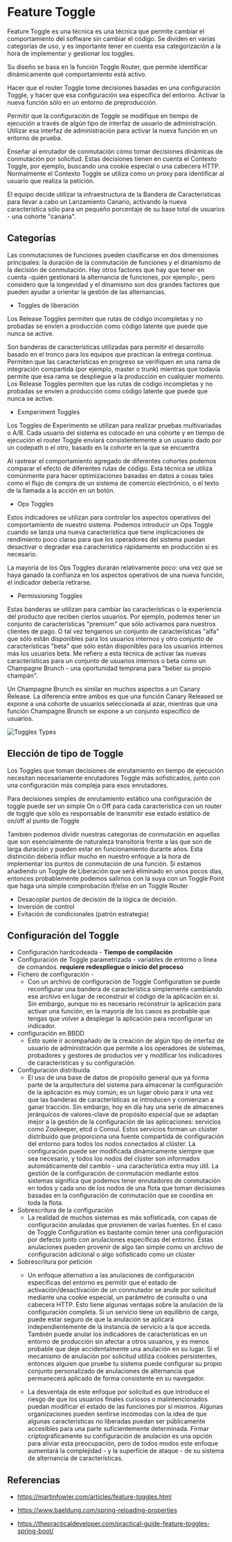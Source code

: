# Feature Toggle

Feature Toggle es una técnica es una técnica que permite cambiar el comportamiento del software sin cambiar el código. Se dividen en varias categorías de uso, y es importante tener en cuenta esa categorización a la hora de implementar y gestionar los toggles.

Su diseño se basa en la función Toggle Router, que permite identificar dinámicamente qué comportamiento está activo.

Hacer que el router Toggle tome decisiones basadas en una configuración Toggle, y hacer que esa configuración sea específica del entorno. Activar la nueva función sólo en un entorno de preproducción.

Permitir que la configuración de Toggle se modifique en tiempo de ejecución a través de algún tipo de interfaz de usuario de administración. Utilizar esa interfaz de administración para activar la nueva función en un entorno de prueba.

Enseñar al enrutador de conmutación cómo tomar decisiones dinámicas de conmutación por solicitud. Estas decisiones tienen en cuenta el Contexto Toggle, por ejemplo, buscando una cookie especial o una cabecera HTTP. Normalmente el Contexto Toggle se utiliza como un proxy para identificar al usuario que realiza la petición.

El equipo decide utilizar la infraestructura de la Bandera de Características para llevar a cabo un Lanzamiento Canario, activando la nueva característica sólo para un pequeño porcentaje de su base total de usuarios - una cohorte "canaria".


## Categorías

Las conmutaciones de funciones pueden clasificarse en dos dimensiones principales: la duración de la conmutación de funciones y el dinamismo de la decisión de conmutación. Hay otros factores que hay que tener en cuenta -quién gestionará la alternancia de funciones, por ejemplo-, pero considero que la longevidad y el dinamismo son dos grandes factores que pueden ayudar a orientar la gestión de las alternancias.

* Toggles de liberación

Los Release Toggles permiten que rutas de código incompletas y no probadas se envíen a producción como código latente que puede que nunca se active.

Son banderas de características utilizadas para permitir el desarrollo basado en el tronco para los equipos que practican la entrega continua. Permiten que las características en progreso se verifiquen en una rama de integración compartida (por ejemplo, master o trunk) mientras que todavía permite que esa rama se despliegue a la producción en cualquier momento. Los Release Toggles permiten que las rutas de código incompletas y no probadas se envíen a producción como código latente que puede que nunca se active.

* Exmperiment Toggles

Los Toggles de Experimento se utilizan para realizar pruebas multivariadas o A/B. Cada usuario del sistema es colocado en una cohorte y en tiempo de ejecución el router Toggle enviará consistentemente a un usuario dado por un codepath o el otro, basado en la cohorte en la que se encuentra

Al rastrear el comportamiento agregado de diferentes cohortes podemos comparar el efecto de diferentes rutas de código. Esta técnica se utiliza comúnmente para hacer optimizaciones basadas en datos a cosas tales como el flujo de compra de un sistema de comercio electrónico, o el texto de la llamada a la acción en un botón.

* Ops Toggles

Estos indicadores se utilizan para controlar los aspectos operativos del comportamiento de nuestro sistema. Podemos introducir un Ops Toggle cuando se lanza una nueva característica que tiene implicaciones de rendimiento poco claras para que los operadores del sistema puedan desactivar o degradar esa característica rápidamente en producción si es necesario.

La mayoría de los Ops Toggles durarán relativamente poco: una vez que se haya ganado la confianza en los aspectos operativos de una nueva función, el indicador debería retirarse.

* Permissioning Toggles

Estas banderas se utilizan para cambiar las características o la experiencia del producto que reciben ciertos usuarios. Por ejemplo, podemos tener un conjunto de características "premium" que sólo activamos para nuestros clientes de pago. O tal vez tengamos un conjunto de características "alfa" que sólo están disponibles para los usuarios internos y otro conjunto de características "beta" que sólo están disponibles para los usuarios internos más los usuarios beta. Me refiero a esta técnica de activar las nuevas características para un conjunto de usuarios internos o beta como un Champagne Brunch - una oportunidad temprana para "beber su propio champán".

Un Champagne Brunch es similar en muchos aspectos a un Canary Release. La diferencia entre ambos es que una función Canary Released se expone a una cohorte de usuarios seleccionada al azar, mientras que una función Champagne Brunch se expone a un conjunto específico de usuarios.

![Toggles Types](./toggles_types.png)

## Elección de tipo de Toggle

Los Toggles que toman decisiones de enrutamiento en tiempo de ejecución necesitan necesariamente enrutadores Toggle más sofisticados, junto con una configuración más compleja para esos enrutadores.

Para decisiones simples de enrutamiento estático una configuración de toggle puede ser un simple On o Off para cada característica con un router de toggle que sólo es responsable de transmitir ese estado estático de on/off al punto de Toggle

También podemos dividir nuestras categorías de conmutación en aquellas que son esencialmente de naturaleza transitoria frente a las que son de larga duración y pueden estar en funcionamiento durante años. Esta distinción debería influir mucho en nuestro enfoque a la hora de implementar los puntos de conmutación de una función. Si estamos añadiendo un Toggle de Liberación que será eliminado en unos pocos días, entonces probablemente podemos salirnos con la suya con un Toggle Point que haga una simple comprobación if/else en un Toggle Router

* Desacoplar puntos de decisión de la lógica de decisión.
* Inversión de control
* Evitación de condicionales (patrón estrategia)

## Configuración del Toggle

* Configuración hardcodeada - **Tiempo de compilación**
* Configuración de Toggle parametrizada - variables de entorno o línea de comandos. **requiere redespliegue o inicio del proceso**
* Fichero de configuración - 
  * Con un archivo de configuración de Toggle Configuration se puede reconfigurar una bandera de característica simplemente cambiando ese archivo en lugar de reconstruir el código de la aplicación en sí. Sin embargo, aunque no es necesario reconstruir la aplicación para activar una función, en la mayoría de los casos es probable que tengas que volver a desplegar la aplicación para reconfigurar un indicador.
* configuración en BBDD
  * Esto suele ir acompañado de la creación de algún tipo de interfaz de usuario de administración que permite a los operadores de sistemas, probadores y gestores de productos ver y modificar los indicadores de características y su configuración.
* Configuración distribuida
  * El uso de una base de datos de propósito general que ya forma parte de la arquitectura del sistema para almacenar la configuración de la aplicación es muy común; es un lugar obvio para ir una vez que las banderas de características se introducen y comienzan a ganar tracción. Sin embargo, hoy en día hay una serie de almacenes jerárquicos de valores-clave de propósito especial que se adaptan mejor a la gestión de la configuración de las aplicaciones: servicios como Zookeeper, etcd o Consul. Estos servicios forman un clúster distribuido que proporciona una fuente compartida de configuración del entorno para todos los nodos conectados al clúster. La configuración puede ser modificada dinámicamente siempre que sea necesario, y todos los nodos del clúster son informados automáticamente del cambio - una característica extra muy útil. La gestión de la configuración de conmutación mediante estos sistemas significa que podemos tener enrutadores de conmutación en todos y cada uno de los nodos de una flota que toman decisiones basadas en la configuración de conmutación que se coordina en toda la flota.
* Sobrescritura de la configuración
  * La realidad de muchos sistemas es más sofisticada, con capas de configuración anuladas que provienen de varias fuentes. En el caso de Toggle Configuration es bastante común tener una configuración por defecto junto con anulaciones específicas del entorno. Estas anulaciones pueden provenir de algo tan simple como un archivo de configuración adicional o algo sofisticado como un clúster 
* Sobrescritura por petición
  * Un enfoque alternativo a las anulaciones de configuración específicas del entorno es permitir que el estado de activación/desactivación de un conmutador se anule por solicitud mediante una cookie especial, un parámetro de consulta o una cabecera HTTP. Esto tiene algunas ventajas sobre la anulación de la configuración completa. Si un servicio tiene un equilibrio de carga, puede estar seguro de que la anulación se aplicará independientemente de la instancia de servicio a la que acceda. También puede anular los indicadores de características en un entorno de producción sin afectar a otros usuarios, y es menos probable que deje accidentalmente una anulación en su lugar. Si el mecanismo de anulación por solicitud utiliza cookies persistentes, entonces alguien que pruebe tu sistema puede configurar su propio conjunto personalizado de anulaciones de alternancia que permanecerá aplicado de forma consistente en su navegador.
  
  * La desventaja de este enfoque por solicitud es que introduce el riesgo de que los usuarios finales curiosos o malintencionados puedan modificar el estado de las funciones por sí mismos. Algunas organizaciones pueden sentirse incómodas con la idea de que algunas características no liberadas puedan ser públicamente accesibles para una parte suficientemente determinada. Firmar criptográficamente su configuración de anulación es una opción para aliviar esta preocupación, pero de todos modos este enfoque aumentará la complejidad - y la superficie de ataque - de su sistema de alternancia de características.
  
## Referencias

* https://martinfowler.com/articles/feature-toggles.html
* https://www.baeldung.com/spring-reloading-properties

* https://thepracticaldeveloper.com/practical-guide-feature-toggles-spring-boot/